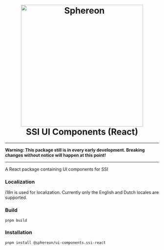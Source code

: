 <!--suppress HtmlDeprecatedAttribute -->
<h1 align="center">
  <br>
  <a href="https://www.sphereon.com"><img src="https://sphereon.com/content/themes/sphereon/assets/img/logo.svg" alt="Sphereon" width="400"></a>
  <br>SSI UI Components (React)
  <br>
</h1>

---

**Warning: This package still is in every early development. Breaking changes without notice will happen at this point!**

---

A React package containing UI components for SSI

### Localization

i18n is used for localization. Currently only the English and Dutch locales are supported.

### Build

```shell
pnpm build
```

### Installation

```shell
pnpm install @sphereon/ui-components.ssi-react
```
